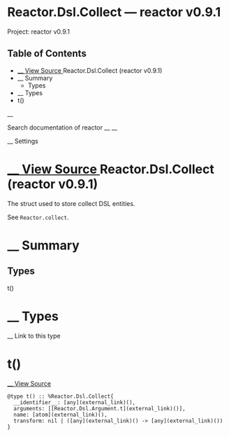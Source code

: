 # Reactor.Dsl.Collect — reactor v0.9.1

Project: reactor v0.9.1

## Table of Contents

- [ __ View Source ](external_link) Reactor.Dsl.Collect (reactor v0.9.1)
- __ Summary
  - Types
- __ Types
- t()

__

Search documentation of reactor __ __

__ Settings

#  [ __ View Source ](external_link) Reactor.Dsl.Collect (reactor v0.9.1)

The struct used to store collect DSL entities.

See `Reactor.collect`.

#  __ Summary

##  Types

t()

#  __ Types

__ Link to this type

# t()

[ __ View Source ](external_link)
    
    
    @type t() :: %Reactor.Dsl.Collect{
      __identifier__: [any](external_link)(),
      arguments: [[Reactor.Dsl.Argument.t](external_link)()],
      name: [atom](external_link)(),
      transform: nil | ([any](external_link)() -> [any](external_link)())
    }
